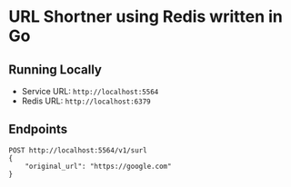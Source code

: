 # URL Shortner using Redis written in Go

## Running Locally
- Service URL: `http://localhost:5564`
- Redis URL: `http://localhost:6379`

## Endpoints
```
POST http://localhost:5564/v1/surl
{
    "original_url": "https://google.com"
}
```